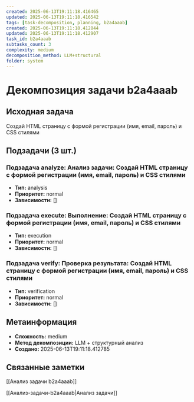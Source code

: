 ```yaml
---
created: 2025-06-13T19:11:18.416465
updated: 2025-06-13T19:11:18.416542
tags: [task-decomposition, planning, b2a4aaab]
created: 2025-06-13T19:11:18.412844
updated: 2025-06-13T19:11:18.412907
task_id: b2a4aaab
subtasks_count: 3
complexity: medium
decomposition_method: LLM+structural
folder: system
---
```


# Декомпозиция задачи b2a4aaab

## Исходная задача
Создай HTML страницу с формой регистрации (имя, email, пароль) и CSS стилями

## Подзадачи (3 шт.)

### Подзадача analyze: Анализ задачи: Создай HTML страницу с формой регистрации (имя, email, пароль) и CSS стилями
- **Тип:** analysis
- **Приоритет:** normal
- **Зависимости:** []

### Подзадача execute: Выполнение: Создай HTML страницу с формой регистрации (имя, email, пароль) и CSS стилями
- **Тип:** execution
- **Приоритет:** normal
- **Зависимости:** []

### Подзадача verify: Проверка результата: Создай HTML страницу с формой регистрации (имя, email, пароль) и CSS стилями
- **Тип:** verification
- **Приоритет:** normal
- **Зависимости:** []


## Метаинформация
- **Сложность:** medium
- **Метод декомпозиции:** LLM + структурный анализ
- **Создано:** 2025-06-13T19:11:18.412785

## Связанные заметки
[[Анализ задачи b2a4aaab]]

[[Анализ-задачи-b2a4aaab|Анализ задачи]]